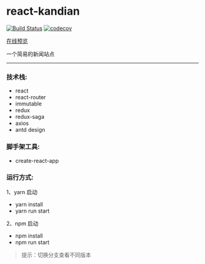 # react-kandian

[![Build Status](https://travis-ci.org/yhlben/react-kandian.svg?branch=master)](https://travis-ci.org/yhlben/react-kandian)
[![codecov](https://codecov.io/gh/yhlben/react-kandian/branch/master/graph/badge.svg)](https://codecov.io/gh/yhlben/react-kandian)

[在线预览](http://yinhengli.com)  

一个简易的新闻站点

---

### 技术栈:

- react
- react-router
- immutable
- redux
- redux-saga
- axios
- antd design  

### 脚手架工具:

- create-react-app 

### 运行方式:

1、yarn 启动  
  - yarn install
  - yarn run start  
  
2、npm 启动  
  - npm install
  - npm run start
  
> 提示：切换分支查看不同版本
